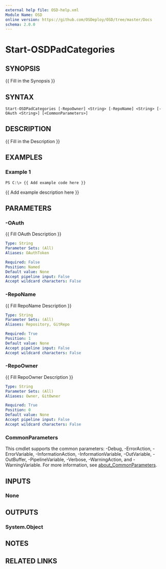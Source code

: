 ```yaml
---
external help file: OSD-help.xml
Module Name: OSD
online version: https://github.com/OSDeploy/OSD/tree/master/Docs
schema: 2.0.0
---
```


# Start-OSDPadCategories

## SYNOPSIS
{{ Fill in the Synopsis }}

## SYNTAX

```
Start-OSDPadCategories [-RepoOwner] <String> [-RepoName] <String> [-OAuth <String>] [<CommonParameters>]
```

## DESCRIPTION
{{ Fill in the Description }}

## EXAMPLES

### Example 1
```
PS C:\> {{ Add example code here }}
```

{{ Add example description here }}

## PARAMETERS

### -OAuth
{{ Fill OAuth Description }}

```yaml
Type: String
Parameter Sets: (All)
Aliases: OAuthToken

Required: False
Position: Named
Default value: None
Accept pipeline input: False
Accept wildcard characters: False
```

### -RepoName
{{ Fill RepoName Description }}

```yaml
Type: String
Parameter Sets: (All)
Aliases: Repository, GitRepo

Required: True
Position: 1
Default value: None
Accept pipeline input: False
Accept wildcard characters: False
```

### -RepoOwner
{{ Fill RepoOwner Description }}

```yaml
Type: String
Parameter Sets: (All)
Aliases: Owner, GitOwner

Required: True
Position: 0
Default value: None
Accept pipeline input: False
Accept wildcard characters: False
```

### CommonParameters
This cmdlet supports the common parameters: -Debug, -ErrorAction, -ErrorVariable, -InformationAction, -InformationVariable, -OutVariable, -OutBuffer, -PipelineVariable, -Verbose, -WarningAction, and -WarningVariable. For more information, see [about_CommonParameters](http://go.microsoft.com/fwlink/?LinkID=113216).

## INPUTS

### None
## OUTPUTS

### System.Object
## NOTES

## RELATED LINKS
